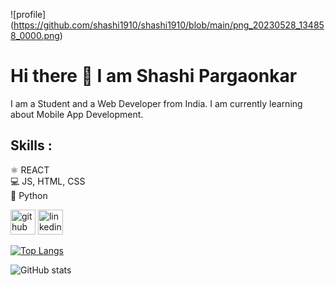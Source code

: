 ![profile] (https://github.com/shashi1910/shashi1910/blob/main/png_20230528_134858_0000.png)

# Hi there 👋 I am Shashi Pargaonkar
I am a Student and a Web Developer from India. I am currently learning about Mobile App Development.

## Skills :
⚛️ REACT <br>
💻 JS, HTML, CSS <br>
🐍 Python




[<img src='https://cdn.jsdelivr.net/npm/simple-icons@3.0.1/icons/github.svg' alt='github' height='40'>](https://github.com/shashi1910)  [<img src='https://cdn.jsdelivr.net/npm/simple-icons@3.0.1/icons/linkedin.svg' alt='linkedin' height='40'>](https://www.linkedin.com/in/shashi-pargaonkar-377140220/)  

[![Top Langs](https://github-readme-stats.vercel.app/api/top-langs/?username=shashi1910)](https://github.com/anuraghazra/github-readme-stats)

![GitHub stats](https://github-readme-stats.vercel.app/api?username=shashi1910&show_icons=true)  


